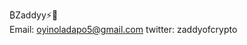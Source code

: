   ₿Zaddyy⚡️🦀  
  Email: oyinoladapo5@gmail.com
  twitter: zaddyofcrypto

<!---
0xZaddyy/0xZaddyy is a ✨ special ✨ repository because its `README.md` (this file) appears on your GitHub profile.
You can click the Preview link to take a look at your changes.
--->

